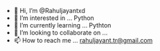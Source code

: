 - 👋 Hi, I’m @Rahuljayantxd
- 👀 I’m interested in ... Python
- 🌱 I’m currently learning ... Pythton
- 💞️ I’m looking to collaborate on ...
- 📫 How to reach me ... rahuljayant.tr@gmail.com

<!---
Rahuljayantxd/Rahuljayantxd is a ✨ special ✨ repository because its `README.md` (this file) appears on your GitHub profile.
You can click the Preview link to take a look at your changes.
--->

